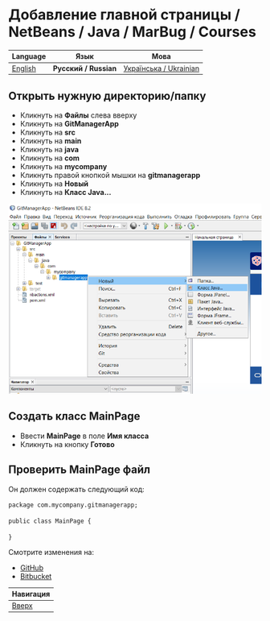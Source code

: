 # Добавление главной страницы / NetBeans / Java / MarBug / Courses

| Language | Язык | Мова |
| -------- | ---- | ---- |
| [English](README.md) | **Русский / Russian** | [Українська / Ukrainian](README.uk.md) |

## Открыть нужную директорию/папку ##

* Кликнуть на **Файлы** слева вверху
* Кликнуть на **GitManagerApp**
* Кликнуть на **src**
* Кликнуть на **main**
* Кликнуть на **java**
* Кликнуть на **com**
* Кликнуть на **mycompany**
* Кликнуть правой кнопкой мышки на **gitmanagerapp**
* Кликнуть на **Новый**
* Кликнуть на **Класс Java...**

![Закладка "Файлы"](https://github.com/marbug/courses-marbug-java/blob/master/netbeans/files/add-class.ru.png)

## Создать класс MainPage ##

* Ввести **MainPage** в поле **Имя класса**
* Кликнуть на кнопку **Готово**

## Проверить MainPage файл ##

Он должен содержать следующий код:

    package com.mycompany.gitmanagerapp;

    public class MainPage {

    }

Смотрите изменения на:

* [GitHub](https://github.com/marbug/courses-marbug-java/compare/v0.8_before-add-main-page...v0.9_add-main-page)
* [Bitbucket](https://bitbucket.org/marbug/courses-marbug-java/branches/compare/v0.9_add-main-page%0Dv0.8_before-add-main-page#diff)

| Навигация                |
| ------------------------ |
| [Вверх](../README.ru.md) |
